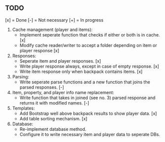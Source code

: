 TODO
----

[x] = Done
[-] = Not necessary
[+] = In progress

1. Cache management (player and items):
	* Implement seperate function that checks if either or both is in cache. [x]
	* Modify cache reader/writer to accept a folder depending on item or player response [x]
2. Responses:
	* Seperate item and player responses. [x]
	* Write player response always, except in case of empty response. [x]
	* Write item response only when backpack contains items. [x]
3. Parsing:
	* Write seperate parse functions and a new function that joins the parsed responses. [-]
4. Item, property, and player info name replacement:
	* Write function that takes in joined (see no. 3) parsed response and returns it with modified names. [-]
5. Templates:
	* Add Bootstrap well above backpack results to show player data. [x]
	* Add table sorting mechanism. [x]
6. Database:
	* Re-implement database method.
	* Configure it to write necessary item and player data to seperate DBs.
